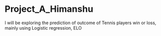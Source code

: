 # Project_A_Himanshu
I will be exploring the prediction of outcome of Tennis players win or loss, mainly using Logistic regression, ELO
